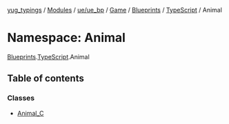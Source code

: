 [yug_typings](../README.md) / [Modules](../modules.md) / [ue/ue\_bp](ue_ue_bp.md) / [Game](ue_ue_bp.Game.md) / [Blueprints](ue_ue_bp.Game.Blueprints.md) / [TypeScript](ue_ue_bp.Game.Blueprints.TypeScript.md) / Animal

# Namespace: Animal

[Blueprints](ue_ue_bp.Game.Blueprints.md).[TypeScript](ue_ue_bp.Game.Blueprints.TypeScript.md).Animal

## Table of contents

### Classes

- [Animal\_C](../classes/ue_ue_bp.Game.Blueprints.TypeScript.Animal.Animal_C.md)
